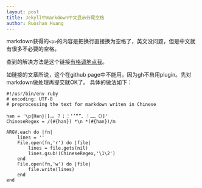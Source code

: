 ```yaml
---
layout: post
title: Jekyll中markdown中文显示行尾空格
author: Ruoshan Huang
---
```


markdown获得的`<p>`的内容是把换行直接换为空格了，英文没问题，但是中文就有很多不必要的空格。

查到的解决方法是这个链接[有格调地点我](http://chenyufei.info/blog/2011-12-23/fix-chinese-newline-becomes-space-in-browser-problem/)。

如链接的文章所说，这个在github page中不能用，因为gh不启用plugin。先对markdown做处理再提交就OK了。
具体的做法如下：

    #!/usr/bin/env ruby
    # encoding: UTF-8
    # preprocessing the text for markdown writen in Chinese

    han = '\p{Han}|[，。？；：‘’“”、！……（）]'
    ChineseRegex = /(#{han}) *\n *(#{han})/m

    ARGV.each do |fn|
        lines = ''
        File.open(fn,'r') do |file|
            lines = file.gets(nil)
            lines.gsub!(ChineseRegex,'\1\2')
        end
        File.open(fn,'w') do |file|
            file.write(lines)
        end
    end
